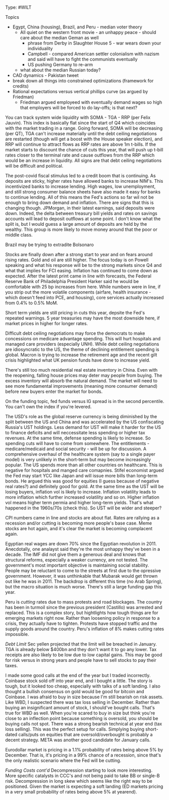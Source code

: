 Type: #WILT 

Topics 
- Egypt, China (housing), Brazil, and Peru - median voter theory
	- All quiet on the western front movie - an unhappy peace - should care about the median Geman as well
		- phrase from Derby in Slaughter House 5 - war wears down your individuality 
		- Campbell - compared American settler colonialism with nazism  and said will have to fight the communists eventually
		- US pushing Germany to re-arm 
	- what about the median Russian today?
- CAD dynamics - Pakistan tweet
- break down all things into constrained optimizations (framework for credits)
- Rational expectations versus vertical phillips curve (as argued by Friedman)
	- Friedman argued employeed with eventually demand wages so high that employers will be forced to do lay-offs; is that next?


You can track system wide liquidity with SOMA - TGA - RRP (per Felix Jauvin). This index is basically flat since the start of Q4 which coincides with the market trading in a range. Going forward, SOMA will be decreasing (per QT), TGA can't increase materially until the debt ceiling negotiations are restarted (though will get a boost with the House speaker election), and RRP will continue to attract flows as RRP rates are above 1m t-bills. If the market starts to discount the chance of cuts this year, that will push up t-bill rates closer to the terminal rate and cause outflows from the RRP which would be an increase in liquidity. All signs are that debt ceiling negotiations will be difficult and political.

The post-covid fiscal stimulus led to a credit boom that is continuing. As deposits are sticky, higher rates have allowed banks to increase NIM's. This incentivized banks to increase lending. High wages, low unemployment, and still strong consumer balance sheets have also made it easy for banks to continue lending. All of this means the Fed's actions so far wil not be enough to bring down demand and inflation. There are signs that this is changing though. JPMorgan, in their latest earnings, said deposits were down. Indeed, the delta between treasury bill yields and rates on savings accounts will lead to deposit outflows at some point. I don't know what the split is, but I would guess a large amount of deposits are held by the wealthy. This group is more likely to move money around that the poor or middle class.

Brazil may be trying to extradite Bolsonaro


Stocks are finally down after a strong start to year and on fears around rising rates.  Gold and oil are still higher. The focus today is on Powell speaking and what his response will be to the strong markets since Q4 and what that implies for FCI easing. Inflation has continued to come down as expected. After the latest print came in line with forecasts, the Federal Reserve Bank of Philadelphia President Harker said he would be comfortable with 25 bp increases from here. While numbers were in line, if you strip out the more volatile components (airfare, health insurance - which doesn't feed into PCE, and housing), core services actually increased from 0.4% to 0.5% MoM.


 Short term yields are still pricing in cuts this year, depsite the Fed's repeated warnings. 5 year treasuries may have the most downside here, if market prices in higher for longer rates. 


Difficult debt ceiling negotiations may force the democrats to make concessions on medicare advantage spending. This will hurt hospitals and managed care providers (especially UNH).  While debt ceiling negotiations are idiosyncratic to the US, the theme of declining entitlement spending is global. Macron is trying to increase the retirement age and the recent gilt crisis highlighted what UK pension funds have done to increase yield. 

There's still too much residential real estate inventory in China. Even with the reopening, falling house prices may deter may people from buying. The excess inventory will absorb the natural demand. The market will need to see more fundamental improvements (meaning more consumer demand) before new buyers enter the market for bonds. 


On the funding topic, fed funds versus IG spread is in the second percentile. You can't own the index if you're levered. 

The USD's role as the global reserve currency is being diminished by the split between the US and China and was accelerated by the US confiscating Russia's UST holdings. Less demand for UST will make it harder for the US to finance deficits and will neccessitate less spending or higher tax revenues. At the same time, defense spending is likely to increase. So spending cuts will have to come from somewhere. The entitlements - medicare/medicaid and social security - will be up for discussion.  A comprehensive overhaul of the healthcare system (say to a single payer model) is very unlikely in the short-term but may become increasingly popular. The US spends more than all other countries on healthcare. This is negative for hospitals and manged care comapnies. Stifel economist argued the Fed may start YCC like Japan and will issue more bills than long-term bonds. He argued this was good for equities (I guess because of negative real rates?) and definitely good for gold. At the same time as the UST will be losing buyers, inflation vol is likely to increase. Inflation volatility leads to more inflation which further increased volatility and so on. Higher inflation vol means higher term permia and higher long-term yields. That's what happened in the 1960s/70s (check this). So UST will be wider and steeper?

CPI numbers came in line and stocks are about flat. Rates are rallying as a recession and/or cutting is becoming more people's base case. Meme stocks are hot again, and it's clear the market is becoming complacent again. 


Egyptian real wages are down 70% since the Egyptian revolution in 2011. Anecdotally, one analayst said they're the most unhappy they've been in a decade. The IMF did not give them a generous deal and knows that structural reforms, especially a weaker currency, are not tested. The government's most important objective is maintaining social stability. People may be reluctant to come to the streets at first due to the opressive government. However, it was unthinkable that Mubarak would get thrown out like he was in 2011. The backdrop is different this time (no Arab Spring), but the macro situation is much worse. There's still a large funding gap this year. 


Peru is *cutting* rates due to mass protests and road blockages. The country has been in turmoil since the previous president (Castillo) was arrested and replaced. This is a complex story, but hightlights how tough things are for emerging markets right now. Rather than loosening policy in response to a crisis, they actually have to tighten. Protests have stopped traffic and the supply goods around the country. Peru's inflation of 8% makes cutting rates impossible. 




*Debt Limit*
Sec yellen projected that the limit will be breached in January. TGA is already below $400bn and they don't want it to go any lower. Tax receipts are also likely to be low due to low capital gains. This may be good for risk versus in strong years and people have to sell stocks to pay their taxes.

I made some good calls at the end of the year but I traded incorrectly. Coinbase stock sold off into year end, and I bought a little. The story is tough, but it looked too cheap, especially with talks of a soft landing. I also thought a bullish consensus on gold would be good for bitcoin and Coinbase. I was afraid to buy in size because I'm still bearish on risk assets. Like WBD, I suspected there was tax loss selling in December. Rather than buying an insignificant amount of stock, I should've bought calls. That's true for WBD as well. When you're scared to buy in size but think you're close to an inflection point because something is oversold, you should be buying calls not spot. There was a strong bearish technical at year end (tax loss selling). This was the perfect setup for calls. Simplying buying short-dated calls/puts on equities that  are oversold/overbought is probably a decent strategy. META was another good candidate for January calls. 

Eurodollar market is pricing in a 1.1% probability of rates being above 5% by December. That is, it's pricing in a 99% chance of a recession, since that's the only realistic scenario where the Fed will be cutting. 

*Funding Costs cont'd*
Decompression starting to look more interesting. More specific catalysts in CCC's and not being paid to take BB or single-B risk. Decompression in long skew which seems like the right way to be positioned. Given the market is expecting a soft landing (ED markets pricing in a very small probability of rates being above 5% at yearend).



